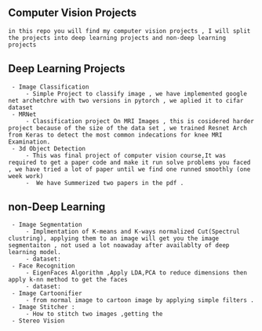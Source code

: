 


## Computer Vision Projects 
	in this repo you will find my computer vision projects , I will split the projects into deep learning projects and non-deep learning projects
	

## Deep Learning Projects

	 - Image Classification
		 - Simple Project to classify image , we have implemented google net archetchre with two versions in pytorch , we aplied it to cifar dataset 
	 - MRNet
		 - Classification project On MRI Images , this is cosidered harder project because of the size of the data set , we trained Resnet Arch from Keras to detect the most common indecations for knee MRI Examination. 
	 - 3d Object Detection
		 - This was final project of computer vision course,It was required to get a paper code and make it run solve problems you faced , we have tried a lot of paper until we find one runned smoothly (one week work)
		 -  We have Summerized two papers in the pdf . 

## non-Deep Learning

	 - Image Segmentation
		 - Implmentation of K-means and K-ways normalized Cut(Spectrul clustring), applying them to an image will get you the image segmentaiton , not used a lot noawaday after availablty of deep learning model.
		 - dataset:
	 - Face Recognition 
		 - EigenFaces Algorithm ,Apply LDA,PCA to reduce dimensions then apply k-nn method to get the faces 
		 - dataset:
	 - Image Cartoonifier
		 - from normal image to cartoon image by applying simple filters .
	 - Image Stitcher :
		 - How to stitch two images ,getting the 
	 - Stereo Vision 
